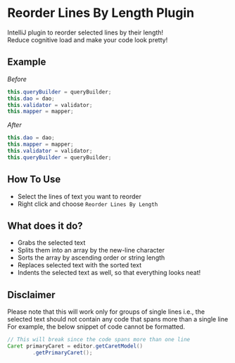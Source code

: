 # Reorder Lines By Length Plugin
IntelliJ plugin to reorder selected lines by their length! <br/>
Reduce cognitive load and make your code look pretty!

## Example
<i>Before</i>
``` java
this.queryBuilder = queryBuilder;
this.dao = dao;
this.validator = validator;
this.mapper = mapper;
```
<i>After</i>
``` java
this.dao = dao;
this.mapper = mapper;
this.validator = validator;
this.queryBuilder = queryBuilder;
```
## How To Use
* Select the lines of text you want to reorder
* Right click and choose `Reorder Lines By Length`

## What does it do?
* Grabs the selected text
* Splits them into an array by the new-line character
* Sorts the array by ascending order or string length
* Replaces selected text with the sorted text
* Indents the selected text as well, so that everything looks neat!

## Disclaimer
Please note that this will work only for groups of single lines i.e., 
the selected text should not contain any code that spans more than a single line <br/>
For example, the below snippet of code cannot be formatted.
``` java
// This will break since the code spans more than one line
Caret primaryCaret = editor.getCaretModel() 
        .getPrimaryCaret();
```
